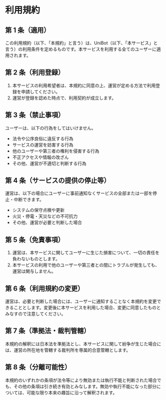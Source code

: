 # 利用規約

## 第 1 条（適用）

この利用規約（以下、「本規約」と言う）は、UniBot（以下、「本サービス」と言う）の利用条件を定めるものです。本サービスを利用する全てのユーザーに適用されます。

## 第 2 条（利用登録）

1. 本サービスの利用希望者は、本規約に同意の上、運営が定める方法で利用登録を申請してください。
2. 運営が登録を認めた時点で、利用契約が成立します。

## 第 3 条（禁止事項）

ユーザーは、以下の行為をしてはいけません。

- 法令や公序良俗に違反する行為
- サービスの運営を妨害する行為
- 他のユーザーや第三者の権利を侵害する行為
- 不正アクセスや情報の改ざん
- その他、運営が不適切と判断する行為

## 第 4 条（サービスの提供の停止等）

運営は、以下の場合にユーザーに事前通知なくサービスの全部または一部を停止・中断できます。

- システムの保守点検や更新
- 火災・停電・天災などの不可抗力
- その他、運営が必要と判断した場合

## 第 5 条（免責事項）

1. 運営は、本サービスに関してユーザーに生じた損害について、一切の責任を負わないものとします。
2. 本サービスの利用で他のユーザーや第三者との間にトラブルが発生しても、運営は関与しません。

## 第 6 条（利用規約の変更）

運営は、必要と判断した場合には、ユーザーに通知することなく本規約を変更できることとします。変更後に本サービスを利用した場合、変更に同意したものとみなすので注意してください。

## 第 7 条（準拠法・裁判管轄）

本規約の解釈には日本法を準拠法とし、本サービスに関して紛争が生じた場合には、運営の所在地を管轄する裁判所を専属的合意管轄とします。

## 第 8 条（分離可能性）

本規約のいずれかの条項が法令等により無効または執行不能と判断された場合でも、その他の条項は引き続き有効とみなします。無効や執行不能になった部分については、可能な限り本来の趣旨に沿って解釈されます。
